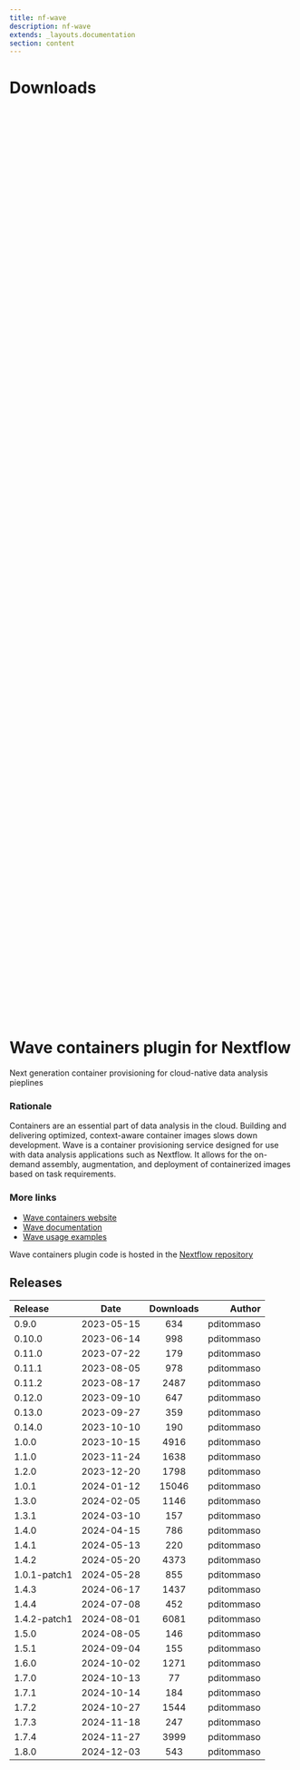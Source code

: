 ```yaml
---
title: nf-wave
description: nf-wave
extends: _layouts.documentation
section: content
---
```


# Downloads

<div style="position: relative; height:40vh; width:80vw">
    <canvas id="releases"></canvas>
</div>
<script type="module" src="docs/nf-wave/nf-wave.js"></script>

# Wave containers plugin for Nextflow 

Next generation container provisioning for cloud-native data analysis pieplines 

### Rationale

Containers are an essential part of data analysis in the cloud. Building and delivering optimized, context-aware container images slows down development. Wave is a container provisioning service designed for use with data analysis applications such as Nextflow. It allows for the on-demand assembly, augmentation, and deployment of containerized images based on task requirements.


### More links 

- [Wave containers website](https://seqera.io/wave/)
- [Wave documentation](https://www.nextflow.io/docs/latest/wave.html)
- [Wave usage examples](https://github.com/seqeralabs/wave-showcase)


Wave containers plugin code is hosted in the [Nextflow repository](https://github.com/nextflow-io/nextflow/tree/master/plugins/nf-wave)

## Releases

| Release                               |                       Date                       |                   Downloads                    |                           Author |
| :------------ |:------------------------------------------------:|:----------------------------------------------:|---------------------------------:|
 |  0.9.0                                               | 2023-05-15                                          | 634                                                | pditommaso                                         |
 |  0.10.0                                              | 2023-06-14                                          | 998                                                | pditommaso                                         |
 |  0.11.0                                              | 2023-07-22                                          | 179                                                | pditommaso                                         |
 |  0.11.1                                              | 2023-08-05                                          | 978                                                | pditommaso                                         |
 |  0.11.2                                              | 2023-08-17                                          | 2487                                               | pditommaso                                         |
 |  0.12.0                                              | 2023-09-10                                          | 647                                                | pditommaso                                         |
 |  0.13.0                                              | 2023-09-27                                          | 359                                                | pditommaso                                         |
 |  0.14.0                                              | 2023-10-10                                          | 190                                                | pditommaso                                         |
 |  1.0.0                                               | 2023-10-15                                          | 4916                                               | pditommaso                                         |
 |  1.1.0                                               | 2023-11-24                                          | 1638                                               | pditommaso                                         |
 |  1.2.0                                               | 2023-12-20                                          | 1798                                               | pditommaso                                         |
 |  1.0.1                                               | 2024-01-12                                          | 15046                                              | pditommaso                                         |
 |  1.3.0                                               | 2024-02-05                                          | 1146                                               | pditommaso                                         |
 |  1.3.1                                               | 2024-03-10                                          | 157                                                | pditommaso                                         |
 |  1.4.0                                               | 2024-04-15                                          | 786                                                | pditommaso                                         |
 |  1.4.1                                               | 2024-05-13                                          | 220                                                | pditommaso                                         |
 |  1.4.2                                               | 2024-05-20                                          | 4373                                               | pditommaso                                         |
 |  1.0.1-patch1                                        | 2024-05-28                                          | 855                                                | pditommaso                                         |
 |  1.4.3                                               | 2024-06-17                                          | 1437                                               | pditommaso                                         |
 |  1.4.4                                               | 2024-07-08                                          | 452                                                | pditommaso                                         |
 |  1.4.2-patch1                                        | 2024-08-01                                          | 6081                                               | pditommaso                                         |
 |  1.5.0                                               | 2024-08-05                                          | 146                                                | pditommaso                                         |
 |  1.5.1                                               | 2024-09-04                                          | 155                                                | pditommaso                                         |
 |  1.6.0                                               | 2024-10-02                                          | 1271                                               | pditommaso                                         |
 |  1.7.0                                               | 2024-10-13                                          | 77                                                 | pditommaso                                         |
 |  1.7.1                                               | 2024-10-14                                          | 184                                                | pditommaso                                         |
 |  1.7.2                                               | 2024-10-27                                          | 1544                                               | pditommaso                                         |
 |  1.7.3                                               | 2024-11-18                                          | 247                                                | pditommaso                                         |
 |  1.7.4                                               | 2024-11-27                                          | 3999                                               | pditommaso                                         |
 |  1.8.0                                               | 2024-12-03                                          | 543                                                | pditommaso                                         |
